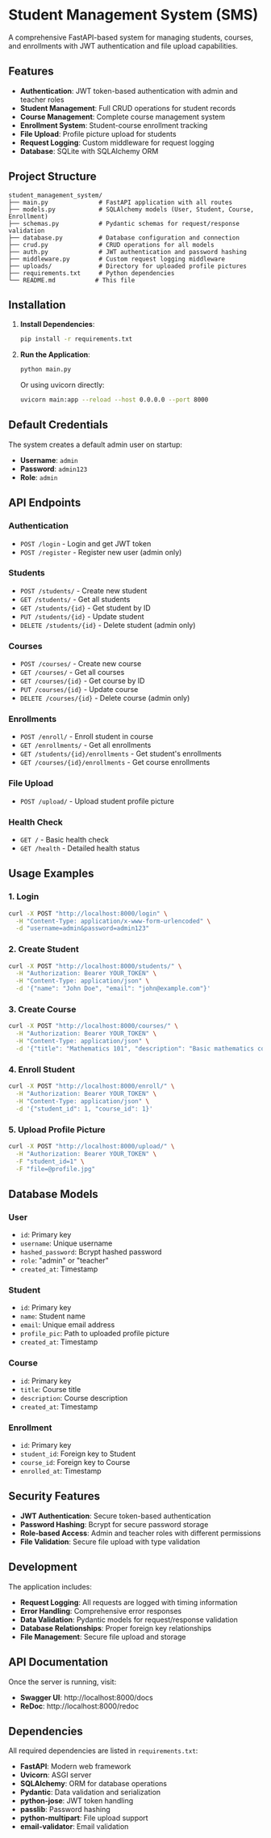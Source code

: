 # Student Management System (SMS)

A comprehensive FastAPI-based system for managing students, courses, and enrollments with JWT authentication and file upload capabilities.

## Features

- **Authentication**: JWT token-based authentication with admin and teacher roles
- **Student Management**: Full CRUD operations for student records
- **Course Management**: Complete course management system
- **Enrollment System**: Student-course enrollment tracking
- **File Upload**: Profile picture upload for students
- **Request Logging**: Custom middleware for request logging
- **Database**: SQLite with SQLAlchemy ORM

## Project Structure

```
student_management_system/
├── main.py              # FastAPI application with all routes
├── models.py            # SQLAlchemy models (User, Student, Course, Enrollment)
├── schemas.py           # Pydantic schemas for request/response validation
├── database.py          # Database configuration and connection
├── crud.py              # CRUD operations for all models
├── auth.py              # JWT authentication and password hashing
├── middleware.py        # Custom request logging middleware
├── uploads/             # Directory for uploaded profile pictures
├── requirements.txt     # Python dependencies
└── README.md           # This file
```

## Installation

1. **Install Dependencies**:
   ```bash
   pip install -r requirements.txt
   ```

2. **Run the Application**:
   ```bash
   python main.py
   ```
   
   Or using uvicorn directly:
   ```bash
   uvicorn main:app --reload --host 0.0.0.0 --port 8000
   ```

## Default Credentials

The system creates a default admin user on startup:
- **Username**: `admin`
- **Password**: `admin123`
- **Role**: `admin`

## API Endpoints

### Authentication
- `POST /login` - Login and get JWT token
- `POST /register` - Register new user (admin only)

### Students
- `POST /students/` - Create new student
- `GET /students/` - Get all students
- `GET /students/{id}` - Get student by ID
- `PUT /students/{id}` - Update student
- `DELETE /students/{id}` - Delete student (admin only)

### Courses
- `POST /courses/` - Create new course
- `GET /courses/` - Get all courses
- `GET /courses/{id}` - Get course by ID
- `PUT /courses/{id}` - Update course
- `DELETE /courses/{id}` - Delete course (admin only)

### Enrollments
- `POST /enroll/` - Enroll student in course
- `GET /enrollments/` - Get all enrollments
- `GET /students/{id}/enrollments` - Get student's enrollments
- `GET /courses/{id}/enrollments` - Get course enrollments

### File Upload
- `POST /upload/` - Upload student profile picture

### Health Check
- `GET /` - Basic health check
- `GET /health` - Detailed health status

## Usage Examples

### 1. Login
```bash
curl -X POST "http://localhost:8000/login" \
  -H "Content-Type: application/x-www-form-urlencoded" \
  -d "username=admin&password=admin123"
```

### 2. Create Student
```bash
curl -X POST "http://localhost:8000/students/" \
  -H "Authorization: Bearer YOUR_TOKEN" \
  -H "Content-Type: application/json" \
  -d '{"name": "John Doe", "email": "john@example.com"}'
```

### 3. Create Course
```bash
curl -X POST "http://localhost:8000/courses/" \
  -H "Authorization: Bearer YOUR_TOKEN" \
  -H "Content-Type: application/json" \
  -d '{"title": "Mathematics 101", "description": "Basic mathematics course"}'
```

### 4. Enroll Student
```bash
curl -X POST "http://localhost:8000/enroll/" \
  -H "Authorization: Bearer YOUR_TOKEN" \
  -H "Content-Type: application/json" \
  -d '{"student_id": 1, "course_id": 1}'
```

### 5. Upload Profile Picture
```bash
curl -X POST "http://localhost:8000/upload/" \
  -H "Authorization: Bearer YOUR_TOKEN" \
  -F "student_id=1" \
  -F "file=@profile.jpg"
```

## Database Models

### User
- `id`: Primary key
- `username`: Unique username
- `hashed_password`: Bcrypt hashed password
- `role`: "admin" or "teacher"
- `created_at`: Timestamp

### Student
- `id`: Primary key
- `name`: Student name
- `email`: Unique email address
- `profile_pic`: Path to uploaded profile picture
- `created_at`: Timestamp

### Course
- `id`: Primary key
- `title`: Course title
- `description`: Course description
- `created_at`: Timestamp

### Enrollment
- `id`: Primary key
- `student_id`: Foreign key to Student
- `course_id`: Foreign key to Course
- `enrolled_at`: Timestamp

## Security Features

- **JWT Authentication**: Secure token-based authentication
- **Password Hashing**: Bcrypt for secure password storage
- **Role-based Access**: Admin and teacher roles with different permissions
- **File Validation**: Secure file upload with type validation

## Development

The application includes:
- **Request Logging**: All requests are logged with timing information
- **Error Handling**: Comprehensive error responses
- **Data Validation**: Pydantic models for request/response validation
- **Database Relationships**: Proper foreign key relationships
- **File Management**: Secure file upload and storage

## API Documentation

Once the server is running, visit:
- **Swagger UI**: http://localhost:8000/docs
- **ReDoc**: http://localhost:8000/redoc

## Dependencies

All required dependencies are listed in `requirements.txt`:
- **FastAPI**: Modern web framework
- **Uvicorn**: ASGI server
- **SQLAlchemy**: ORM for database operations
- **Pydantic**: Data validation and serialization
- **python-jose**: JWT token handling
- **passlib**: Password hashing
- **python-multipart**: File upload support
- **email-validator**: Email validation